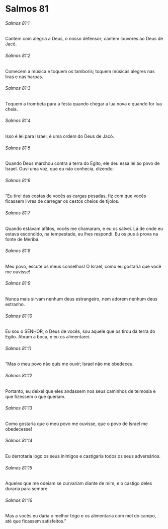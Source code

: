 # Salmos 81

###### Salmos 81:1

Cantem com alegria a Deus, o nosso defensor; cantem louvores ao Deus de Jacó.

###### Salmos 81:2

Comecem a música e toquem os tamboris; toquem músicas alegres nas liras e nas harpas.

###### Salmos 81:3

Toquem a trombeta para a festa quando chegar a lua nova e quando for lua cheia.

###### Salmos 81:4

Isso é lei para Israel, é uma ordem do Deus de Jacó.

###### Salmos 81:5

Quando Deus marchou contra a terra do Egito, ele deu essa lei ao povo de Israel. Ouvi uma voz, que eu não conhecia, dizendo:

###### Salmos 81:6

“Eu tirei das costas de vocês as cargas pesadas, fiz com que vocês ficassem livres de carregar os cestos cheios de tijolos.

###### Salmos 81:7

Quando estavam aflitos, vocês me chamaram, e eu os salvei. Lá de onde eu estava escondido, na tempestade, eu lhes respondi. Eu os pus à prova na fonte de Meribá.

###### Salmos 81:8

Meu povo, escute os meus conselhos! Ó Israel, como eu gostaria que você me ouvisse!

###### Salmos 81:9

Nunca mais sirvam nenhum deus estrangeiro, nem adorem nenhum deus estranho.

###### Salmos 81:10

Eu sou o SENHOR, o Deus de vocês, sou aquele que os tirou da terra do Egito. Abram a boca, e eu os alimentarei.

###### Salmos 81:11

“Mas o meu povo não quis me ouvir; Israel não me obedeceu.

###### Salmos 81:12

Portanto, eu deixei que eles andassem nos seus caminhos de teimosia e que fizessem o que queriam.

###### Salmos 81:13

Como gostaria que o meu povo me ouvisse, que o povo de Israel me obedecesse!

###### Salmos 81:14

Eu derrotaria logo os seus inimigos e castigaria todos os seus adversários.

###### Salmos 81:15

Aqueles que me odeiam se curvariam diante de mim, e o castigo deles duraria para sempre.

###### Salmos 81:16

Mas a vocês eu daria o melhor trigo e os alimentaria com mel do campo, até que ficassem satisfeitos.”

